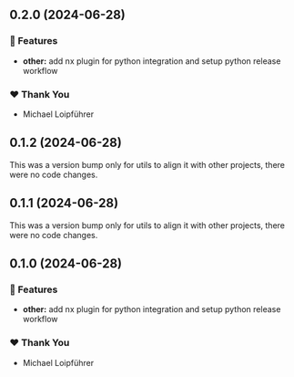 ## 0.2.0 (2024-06-28)


### 🚀 Features

- **other:** add nx plugin for python integration and setup python release workflow


### ❤️  Thank You

- Michael Loipführer

## 0.1.2 (2024-06-28)

This was a version bump only for utils to align it with other projects, there were no code changes.

## 0.1.1 (2024-06-28)

This was a version bump only for utils to align it with other projects, there were no code changes.

## 0.1.0 (2024-06-28)


### 🚀 Features

- **other:** add nx plugin for python integration and setup python release workflow


### ❤️  Thank You

- Michael Loipführer